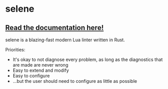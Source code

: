 # selene

## [Read the documentation here!](https://kampfkarren.github.io/selene/)

selene is a blazing-fast modern Lua linter written in Rust.

Priorities:
- It's okay to not diagnose every problem, as long as the diagnostics that are made are never wrong
- Easy to extend and modify
- Easy to configure
- ...but the user should need to configure as little as possible
